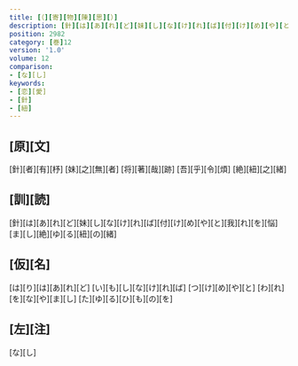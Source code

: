 ```yaml
---
title: [（][寄][物][陳][思][）]
description: [針][は][あ][れ][ど][妹][し][な][け][れ][ば][付][け][め][や][と][我][れ][を][悩][ま][し][絶][ゆ][る][紐][の][緒]
position: 2982
category: [巻]12
version: '1.0'
volume: 12
comparison:
- [な][し]
keywords:
- [恋][愛]
- [針]
- [紐]
---
```


## [原][文]

[針][者][有][杼] [妹][之][無][者] [将][著][哉][跡] [吾][乎][令][煩] [絶][紐][之][緒]

## [訓][読]

[針][は][あ][れ][ど][妹][し][な][け][れ][ば][付][け][め][や][と][我][れ][を][悩][ま][し][絶][ゆ][る][紐][の][緒]

## [仮][名]

[は][り][は][あ][れ][ど] [い][も][し][な][け][れ][ば] [つ][け][め][や][と] [わ][れ][を][な][や][ま][し] [た][ゆ][る][ひ][も][の][を]

## [左][注]

[な][し]
